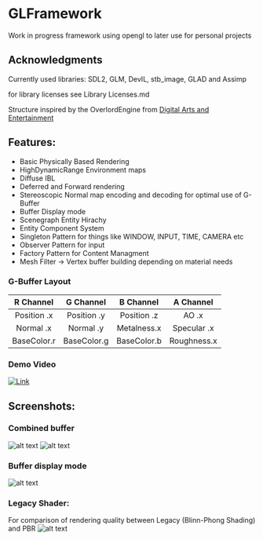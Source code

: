 # GLFramework

Work in progress framework using opengl to later use for personal projects

## Acknowledgments
Currently used libraries: SDL2, GLM, DevIL, stb_image, GLAD and Assimp

for library licenses see Library Licenses.md

Structure inspired by the OverlordEngine from [Digital Arts and Entertainment](http://www.digitalartsandentertainment.be/)

## Features:
* Basic Physically Based Rendering
* HighDynamicRange Environment maps
* Diffuse IBL
* Deferred and Forward rendering
* Stereoscopic Normal map encoding and decoding for optimal use of G-Buffer
* Buffer Display mode
* Scenegraph Entity Hirachy 
* Entity Component System 
* Singleton Pattern for things like WINDOW, INPUT, TIME, CAMERA etc 
* Observer Pattern for input 
* Factory Pattern for Content Managment 
* Mesh Filter -> Vertex buffer building depending on material needs

### G-Buffer Layout
| R Channel   | G Channel   | B Channel   | A Channel   | 
|:-----------:|:-----------:|:-----------:|:-----------:| 
| Position .x | Position .y | Position .z | AO       .x |   
| Normal   .x | Normal   .y | Metalness.x | Specular .x |   
| BaseColor.r | BaseColor.g | BaseColor.b | Roughness.x |  

### Demo Video
[![Link](https://img.youtube.com/vi/W6tWtsQlZKo/0.jpg)](https://www.youtube.com/watch?v=W6tWtsQlZKo)

## Screenshots:
### Combined buffer
![alt text](https://github.com/Illation/GLFramework/blob/master/Screenshots/CombinedPBR.JPG "")
![alt text](https://github.com/Illation/GLFramework/blob/master/Screenshots/PBR2.JPG "")

### Buffer display mode
![alt text](https://github.com/Illation/GLFramework/blob/master/Screenshots/Buffers.JPG "")

### Legacy Shader:
For comparison of rendering quality between Legacy (Blinn-Phong Shading) and PBR
![alt text](https://github.com/Illation/GLFramework/blob/master/Screenshots/Combined.JPG "")
